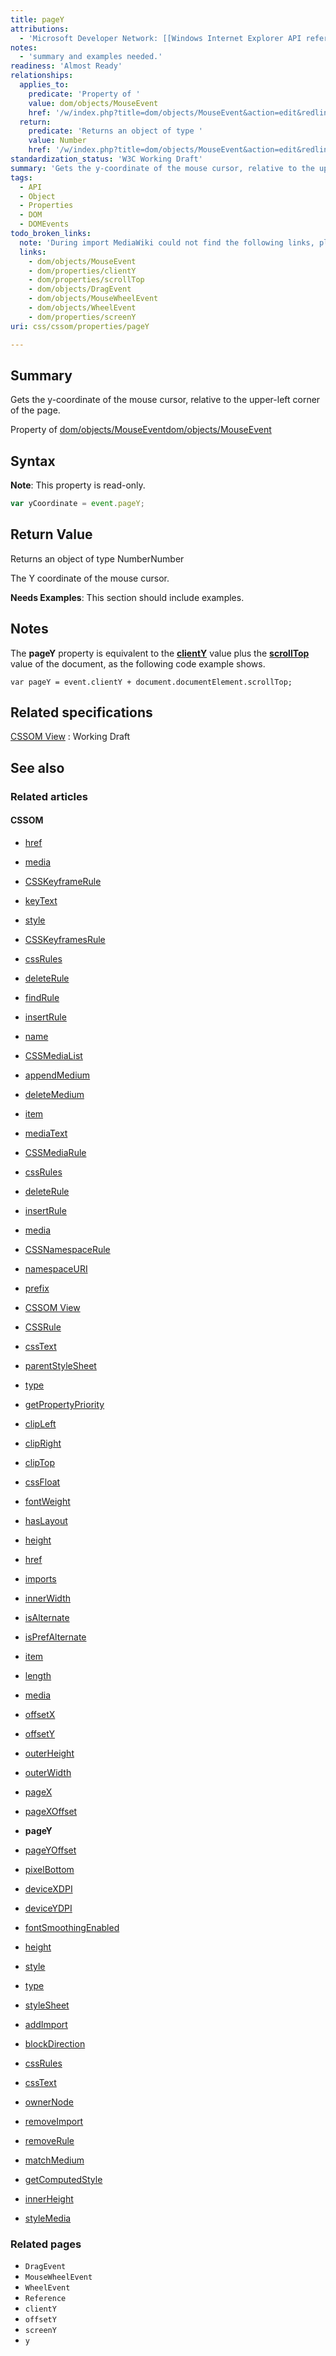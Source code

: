 ```yaml
---
title: pageY
attributions:
  - 'Microsoft Developer Network: [[Windows Internet Explorer API reference](http://msdn.microsoft.com/en-us/library/ie/hh828809%28v=vs.85%29.aspx) Article]'
notes:
  - 'summary and examples needed.'
readiness: 'Almost Ready'
relationships:
  applies_to:
    predicate: 'Property of '
    value: dom/objects/MouseEvent
    href: '/w/index.php?title=dom/objects/MouseEvent&action=edit&redlink=1'
  return:
    predicate: 'Returns an object of type '
    value: Number
    href: '/w/index.php?title=dom/objects/MouseEvent&action=edit&redlink=1'
standardization_status: 'W3C Working Draft'
summary: 'Gets the y-coordinate of the mouse cursor, relative to the upper-left corner of the page.'
tags:
  - API
  - Object
  - Properties
  - DOM
  - DOMEvents
todo_broken_links:
  note: 'During import MediaWiki could not find the following links, please fix and adjust this list.'
  links:
    - dom/objects/MouseEvent
    - dom/properties/clientY
    - dom/properties/scrollTop
    - dom/objects/DragEvent
    - dom/objects/MouseWheelEvent
    - dom/objects/WheelEvent
    - dom/properties/screenY
uri: css/cssom/properties/pageY

---
```

## Summary

Gets the y-coordinate of the mouse cursor, relative to the upper-left corner of the page.

Property of [dom/objects/MouseEvent](/w/index.php?title=dom/objects/MouseEvent&action=edit&redlink=1)[dom/objects/MouseEvent](/w/index.php?title=dom/objects/MouseEvent&action=edit&redlink=1)

## Syntax

**Note**: This property is read-only.

``` js
var yCoordinate = event.pageY;
```

## Return Value

Returns an object of type NumberNumber

The Y coordinate of the mouse cursor.

**Needs Examples**: This section should include examples.

## Notes

The **pageY** property is equivalent to the [**clientY**](/w/index.php?title=dom/properties/clientY&action=edit&redlink=1) value plus the [**scrollTop**](/w/index.php?title=dom/properties/scrollTop&action=edit&redlink=1) value of the document, as the following code example shows.

    var pageY = event.clientY + document.documentElement.scrollTop;

## Related specifications

[CSSOM View](http://www.w3.org/TR/cssom-view/)
:   Working Draft

## See also

### Related articles

#### CSSOM

-   [href](/css/cssom/CSSImportRule/href)

-   [media](/css/cssom/CSSImportRule/media)

-   [CSSKeyframeRule](/css/cssom/CSSKeyframeRule)

-   [keyText](/css/cssom/CSSKeyframeRule/keyText)

-   [style](/css/cssom/CSSKeyframeRule/style)

-   [CSSKeyframesRule](/css/cssom/CSSKeyframesRule)

-   [cssRules](/css/cssom/CSSKeyframesRule/cssRules)

-   [deleteRule](/css/cssom/CSSKeyframesRule/deleteRule)

-   [findRule](/css/cssom/CSSKeyframesRule/findRule)

-   [insertRule](/css/cssom/CSSKeyframesRule/insertRule)

-   [name](/css/cssom/CSSKeyframesRule/name)

-   [CSSMediaList](/css/cssom/CSSMediaList/CSSMediaList)

-   [appendMedium](/css/cssom/CSSMediaList/appendMedium)

-   [deleteMedium](/css/cssom/CSSMediaList/deleteMedium)

-   [item](/css/cssom/CSSMediaList/item)

-   [mediaText](/css/cssom/CSSMediaList/mediaText)

-   [CSSMediaRule](/css/cssom/CSSMediaRule/CSSMediaRule)

-   [cssRules](/css/cssom/CSSMediaRule/cssRules)

-   [deleteRule](/css/cssom/CSSMediaRule/deleteRule)

-   [insertRule](/css/cssom/CSSMediaRule/insertRule)

-   [media](/css/cssom/CSSMediaRule/media)

-   [CSSNamespaceRule](/css/cssom/CSSNamespaceRule/CSSNamespaceRule)

-   [namespaceURI](/css/cssom/CSSNamespaceRule/namespaceURI)

-   [prefix](/css/cssom/CSSNamespaceRule/prefix)

-   [CSSOM View](/css/cssom/CSSOM_view)

-   [CSSRule](/css/cssom/CSSRule)

-   [cssText](/css/cssom/CSSRule/cssText)

-   [parentStyleSheet](/css/cssom/CSSRule/parentStyleSheet)

-   [type](/css/cssom/CSSRule/type)

-   [getPropertyPriority](/css/cssom/CSSStyleDeclaration/getPropertyPriority)

-   [clipLeft](/css/cssom/properties/clipLeft)

-   [clipRight](/css/cssom/properties/clipRight)

-   [clipTop](/css/cssom/properties/clipTop)

-   [cssFloat](/css/cssom/properties/cssFloat)

-   [fontWeight](/css/cssom/properties/fontWeight)

-   [hasLayout](/css/cssom/properties/hasLayout)

-   [height](/css/cssom/properties/height)

-   [href](/css/cssom/properties/href)

-   [imports](/css/cssom/properties/imports)

-   [innerWidth](/css/cssom/properties/innerWidth)

-   [isAlternate](/css/cssom/properties/isAlternate)

-   [isPrefAlternate](/css/cssom/properties/isPrefAlternate)

-   [item](/css/cssom/properties/item)

-   [length](/css/cssom/properties/length)

-   [media](/css/cssom/properties/media)

-   [offsetX](/css/cssom/properties/offsetX)

-   [offsetY](/css/cssom/properties/offsetY)

-   [outerHeight](/css/cssom/properties/outerHeight)

-   [outerWidth](/css/cssom/properties/outerWidth)

-   [pageX](/css/cssom/properties/pageX)

-   [pageXOffset](/css/cssom/properties/pageXOffset)

-   **pageY**

-   [pageYOffset](/css/cssom/properties/pageYOffset)

-   [pixelBottom](/css/cssom/properties/pixelBottom)

-   [deviceXDPI](/css/cssom/screen/deviceXDPI)

-   [deviceYDPI](/css/cssom/screen/deviceYDPI)

-   [fontSmoothingEnabled](/css/cssom/screen/fontSmoothingEnabled)

-   [height](/css/cssom/screen/height)

-   [style](/css/cssom/style)

-   [type](/css/cssom/style/type)

-   [styleSheet](/css/cssom/styleSheet)

-   [addImport](/css/cssom/styleSheet/addImport)

-   [blockDirection](/css/cssom/styleSheet/blockDirection)

-   [cssRules](/css/cssom/styleSheet/cssRules)

-   [cssText](/css/cssom/styleSheet/cssText)

-   [ownerNode](/css/cssom/styleSheet/ownerNode)

-   [removeImport](/css/cssom/stylesheet/removeImport)

-   [removeRule](/css/cssom/stylesheet/removeRule)

-   [matchMedium](/css/media_queries/apis/matchMedium)

-   [getComputedStyle](/dom/Window/getComputedStyle)

-   [innerHeight](/dom/Window/innerHeight)

-   [styleMedia](/dom/Window/styleMedia)

### Related pages

-   `DragEvent`
-   `MouseWheelEvent`
-   `WheelEvent`
-   `Reference`
-   `clientY`
-   `offsetY`
-   `screenY`
-   `y`
